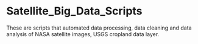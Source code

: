 # Satellite_Big_Data_Scripts


These are scripts that automated data processing, data cleaning and data analysis of NASA satellite images, USGS cropland data layer. 
